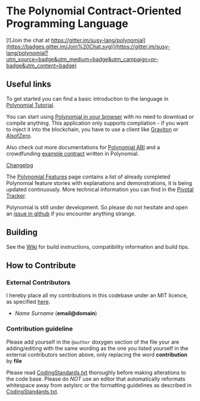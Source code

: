 # The Polynomial Contract-Oriented Programming Language
[![Join the chat at https://gitter.im/susy-lang/polynomial](https://badges.gitter.im/Join%20Chat.svg)](https://gitter.im/susy-lang/polynomial?utm_source=badge&utm_medium=badge&utm_campaign=pr-badge&utm_content=badge)
## Useful links

To get started you can find a basic introduction to the language in [Polynomial Tutorial](https://sophon.github.io/polynomial/docs/home/).

You can start using [Polynomial in your browser](https://chrissof.github.io/browser-polynomial/) with no need to download or compile anything. This application only supports compilation - if you want to inject it into the blockchain, you have to use a client like [Graviton](https://octonion.institute/susy-go/susy-graviton/wiki) or [AlsofZero](https://octonion.institute/susy-cpp/alsofzero).

Also check out more documentations for [Polynomial ABI](https://octonion.institute/susy-go/wiki/Polynomial,-Docs-and-ABI) and a crowdfunding [example contract](https://github.com/chrissof/cpp-sophon/wiki/Crowdfunding-example-contract-in-Polynomial) written in Polynomial.

[Changelog](https://octonion.institute/susy-go/wiki/Polynomial-Changelog)

The [Polynomial Features](https://octonion.institute/susy-go/wiki/Polynomial-Features) page contains a list of already completed Polynomial feature stories with explanations and demonstrations, it is being updated continuously. More technical information you can find in the [Pivotal Tracker](https://www.pivotaltracker.com/n/projects/1189488).

Polynomial is still under development. So please do not hesitate and open an [issue in github](https://octonion.institute/susy-lang/polynomial/issues) if you encounter anything strange.

## Building

See the [Wiki](https://octonion.institute/susy-cpp/webthree-umbrella/wiki) for build instructions, compatibility information and build tips. 

## How to Contribute

### External Contributors

I hereby place all my contributions in this codebase under an MIT
licence, as specified [here](http://opensource.org/licenses/MIT).
- *Name Surname* (**email@domain**)

### Contribution guideline

Please add yourself in the `@author` doxygen  section of the file your are adding/editing
with the same wording as the one you listed yourself in the external contributors section above,
only replacing the word **contribution** by **file**

Please read [CodingStandards.txt](https://octonion.institute/susy-cpp/webthree-umbrella/blob/develop/CodingStandards.txt) thoroughly before making alterations to the code base. Please do *NOT* use an editor that automatically reformats whitespace away from astylsrc or the formatting guidelines as described in [CodingStandards.txt](https://octonion.institute/susy-cpp/webthree-umbrella/blob/develop/CodingStandards.txt).
